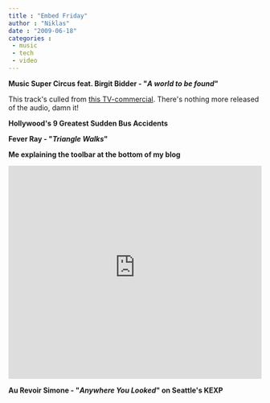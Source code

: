 ```yaml
---
title : "Embed Friday"
author : "Niklas"
date : "2009-06-18"
categories : 
 - music
 - tech
 - video
---
```


**Music Super Circus feat. Birgit Bidder - "_A world to be found_"**

This track's culled from [this TV-commercial](http://www.youtube.com/watch?v=kinP6cTX-4Y). There's nothing more released of the audio, damn it!

  

**Hollywood's 9 Greatest Sudden Bus Accidents**

**Fever Ray - "_Triangle Walks_"**

**Me explaining the toolbar at the bottom of my blog**

<iframe width="504" height="424" frameborder="0" scrolling="no" src="http://www.screencast-o-matic.com/embed?sc=cQ1F1effD&amp;w=500&amp;np=0&amp;v=2"></iframe>

**Au Revoir Simone - "_Anywhere You Looked_" on Seattle's KEXP**
